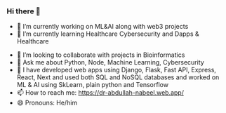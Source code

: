 ### Hi there 👋

<!--
**m-abdullah-nabeel/m-abdullah-nabeel** is a ✨ _special_ ✨ repository because its `README.md` (this file) appears on your GitHub profile.
Here are some ideas to get you started:
-->

- 🔭 I’m currently working on ML&AI along with web3 projects
- 🌱 I’m currently learning Healthcare Cybersecurity and Dapps & Healthcare
<!--
- 👯 I’m looking to collaborate on ...
- 🤔 I’m looking for help with projects in Bioinformatics
-->
- 🤔 I’m looking to collaborate with projects in Bioinformatics
- 💬 Ask me about Python, Node, Machine Learning, Cybersecurity
- 👯 I have developed web apps using Django, Flask, Fast API, Express, React, Next and used both SQL and NoSQL databases and worked on ML & AI using SkLearn, plain python and Tensorflow
- 📫 How to reach me: https://dr-abdullah-nabeel.web.app/
- 😄 Pronouns: He/him
<!--
- ⚡ Fun fact: ...
-->
